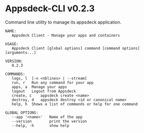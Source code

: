 Appsdeck-CLI v0.2.3
===================

Command line utility to manage its appsdeck application.

```
NAME:
   Appsdeck Client - Manage your apps and containers

USAGE:
   Appsdeck Client [global options] command [command options] [arguments...]

VERSION:
   0.2.3

COMMANDS:
   logs, l	[-n <nblines> | --stream]
   run, r	Run any command for your app
   apps, a	Manage your apps
   logout	Logout from Appsdeck
   create, c	appsdeck create <name>
   destroy, d	appsdeck destroy <id or canonical name>
   help, h	Shows a list of commands or help for one command
   
GLOBAL OPTIONS:
   --app '<name>'	Name of the app
   --version		print the version
   --help, -h		show help

```
